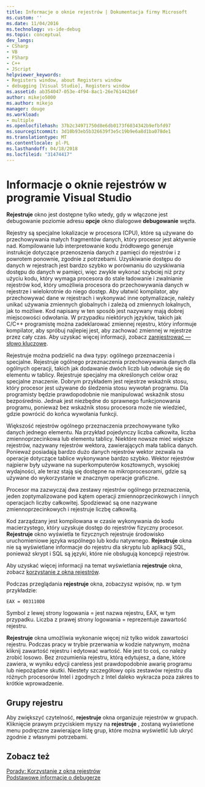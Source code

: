 ```yaml
---
title: Informacje o oknie rejestrów | Dokumentacja firmy Microsoft
ms.custom: ''
ms.date: 11/04/2016
ms.technology: vs-ide-debug
ms.topic: conceptual
dev_langs:
- CSharp
- VB
- FSharp
- C++
- JScript
helpviewer_keywords:
- Registers window, about Registers window
- debugging [Visual Studio], Registers window
ms.assetid: ab354047-053e-4f94-8ac1-26e761442b6f
author: mikejo5000
ms.author: mikejo
manager: douge
ms.workload:
- multiple
ms.openlocfilehash: 37b2c34971750d8e6db0173f6034342b9efbfd97
ms.sourcegitcommit: 3d10b93eb5b326639f3e5c19b9e6a8d1ba078de1
ms.translationtype: MT
ms.contentlocale: pl-PL
ms.lasthandoff: 04/18/2018
ms.locfileid: "31474417"
---
```

# <a name="about-the-registers-window-in-visual-studio"></a>Informacje o oknie rejestrów w programie Visual Studio
**Rejestruje** okno jest dostępne tylko wtedy, gdy w włączone jest debugowanie poziomie adresu **opcje** okno dialogowe **debugowanie** węzła.  
  
 Rejestry są specjalne lokalizacje w procesora (CPU), które są używane do przechowywania małych fragmentów danych, który procesor jest aktywnie nad. Kompilowanie lub interpretowanie kodu źródłowego generuje instrukcje dotyczące przenoszenia danych z pamięci do rejestrów i z powrotem ponownie, zgodnie z potrzebami. Uzyskiwanie dostępu do danych w rejestrach jest bardzo szybko w porównaniu do uzyskiwania dostępu do danych w pamięci, więc zwykle wykonać szybciej niż przy użyciu kodu, który wymaga procesora do stale ładowanie i zwalnianie rejestrów kod, który umożliwia procesora do przechowywania danych w rejestrze i wielokrotnie do niego dostęp. Aby ułatwić kompilator, aby przechowywać dane w rejestrach i wykonywać inne optymalizacje, należy unikać używania zmiennych globalnych i zależą od zmiennych lokalnych, jak to możliwe. Kod napisany w ten sposób jest nazywany mają dobrej miejscowości odwołania. W przypadku niektórych języków, takich jak C/C++ programistę można zadeklarować zmiennej rejestru, który informuje kompilator, aby spróbuj najlepiej jest, aby zachować zmiennej w rejestrze przez cały czas. Aby uzyskać więcej informacji, zobacz [zarejestrować — słowo kluczowe](http://msdn.microsoft.com/en-us/5b66905a-2f7f-4918-bb55-5e66d4bc50f9).  
  
 Rejestruje można podzielić na dwa typy: ogólnego przeznaczenia i specjalne. Rejestruje ogólnego przeznaczenia przechowywania danych dla ogólnych operacji, takich jak dodawanie dwóch liczb lub odwołuje się do elementu w tablicy. Rejestruje specjalny ma określonych celów oraz specjalne znaczenie. Dobrym przykładem jest rejestrze wskaźnik stosu, który procesor jest używane do śledzenia stosu wywołań programu. Dla programisty będzie prawdopodobnie nie manipulować wskaźnik stosu bezpośrednio. Jednak jest niezbędne do sprawnego funkcjonowania programu, ponieważ bez wskaźnik stosu procesora może nie wiedzieć, gdzie powrócić do końca wywołania funkcji.  
  
 Większość rejestrów ogólnego przeznaczenia przechowywane tylko danych jednego elementu. Na przykład pojedynczy liczba całkowita, liczba zmiennoprzecinkowa lub elementu tablicy. Niektóre nowsze mieć większe rejestrów, nazywany rejestrów wektora, zawierających mała tablica danych. Ponieważ posiadają bardzo dużo danych rejestrów wektor zezwala na operacje dotyczące tablice wykonywane bardzo szybko. Wektor rejestrów najpierw były używane na superkomputerów kosztownych, wysokiej wydajności, ale teraz stają się dostępne na mikroprocesorami, gdzie są używane do wykorzystanie w znacznym operacje graficzne.  
  
 Procesor ma zazwyczaj dwa zestawy rejestrów ogólnego przeznaczenia, jeden zoptymalizowane pod kątem operacji zmiennoprzecinkowych i innych operacjach liczby całkowitej. Spodziewać są one nazywane zmiennoprzecinkowych i rejestruje liczbę całkowitą.  
  
 Kod zarządzany jest kompilowana w czasie wykonywania do kodu macierzystego, który uzyskuje dostęp do rejestrów fizyczny procesor. **Rejestruje** okno wyświetla te fizycznych rejestruje środowisko uruchomieniowe języka wspólnego lub kodu natywnego. **Rejestruje** okna nie są wyświetlane informacje do rejestru dla skryptu lub aplikacji SQL, ponieważ skrypt i SQL są języki, które nie obsługują koncepcji rejestrów.  
  
 Aby uzyskać więcej informacji na temat wyświetlania **rejestruje** okna, zobacz [korzystanie z okna rejestrów](../debugger/how-to-use-the-registers-window.md).  
  
 Podczas przeglądania **rejestruje** okna, zobaczysz wpisów, np. w tym przykładzie:  
  
```  
EAX = 003110D8  
```  
  
 Symbol z lewej strony logowania = jest nazwa rejestru, EAX, w tym przypadku. Liczba z prawej strony logowania = reprezentuje zawartość rejestru.  
  
 **Rejestruje** okna umożliwia wykonanie więcej niż tylko widok zawartości rejestru. Podczas pracy w trybie przerwania w kodzie natywnym, można kliknij zawartość rejestru i edytować wartość. Nie jest to coś, co należy zrobić losowo. Bez zrozumienia rejestru, którą edytujesz, a dane, które zawiera, w wyniku edycji careless jest prawdopodobnie awarię programu lub niepożądane skutki. Niestety szczegółowy opis zestawów rejestru dla różnych procesorów Intel i zgodnych z Intel daleko wykracza poza zakres to krótkie wprowadzenie.  
  
## <a name="register-groups"></a>Grupy rejestru  
 Aby zwiększyć czytelność, **rejestruje** okna organizuje rejestrów w grupach. Kliknięcie prawym przyciskiem myszy na **rejestruje** , zostaną wyświetlone menu podręczne zawierające listę grup, które można wyświetlić lub ukryć zgodnie z własnymi potrzebami.  
  
## <a name="see-also"></a>Zobacz też  
 [Porady: Korzystanie z okna rejestrów](../debugger/how-to-use-the-registers-window.md)   
 [Podstawowe informacje o debugerze](../debugger/debugger-basics.md)